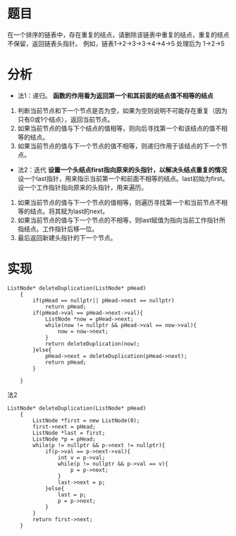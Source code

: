 # 题目
在一个排序的链表中，存在重复的结点，请删除该链表中重复的结点，重复的结点不保留，返回链表头指针。 例如，链表1->2->3->3->4->4->5 处理后为 1->2->5
# 分析
- 法1：递归。
**函数的作用看为返回第一个和其前面的结点值不相等的结点**
1. 判断当前节点和下一个节点是否为空，如果为空则说明不可能存在重复（因为只有0或1个结点），返回当前节点。
2. 如果当前节点的值与下个结点的值相等，则向后寻找第一个和该结点的值不相等的结点。
3. 如果当前节点的值与下一个节点的值不相等，则递归作用于该结点的下一个节点。

- 法2：迭代
**设置一个头结点first指向原来的头指针，以解决头结点重复的情况**
设一个last指针，用来指示当前第一个和前面不相等的结点。last初始为first。设一个工作指针指向原来的头指针，用来遍历。
1. 如果当前节点的值与下一个节点的值相等，则遍历寻找第一个和当前节点不相等的结点。将其赋为last的next。
2. 如果当前节点的值与下一个节点的不相等，则last赋值为指向当前工作指针所指结点。工作指针后移一位。
3. 最后返回新建头指针的下一个节点。

# 实现
```
ListNode* deleteDuplication(ListNode* pHead)
    {
        if(pHead == nullptr|| pHead->next == nullptr)
            return pHead;
        if(pHead->val == pHead->next->val){
            ListNode *now = pHead->next;
            while(now != nullptr && pHead->val == now->val){
                now = now->next;
            }
            return deleteDuplication(now);
        }else{
            pHead->next = deleteDuplication(pHead->next);
            return pHead;
        }

    }
```

法2
```
ListNode* deleteDuplication(ListNode* pHead)
    {
        ListNode *first = new ListNode(0);
        first->next = pHead;
        ListNode *last = first;
        ListNode *p = pHead;
        while(p != nullptr && p->next != nullptr){
            if(p->val == p->next->val){
                int v = p->val;
                while(p != nullptr && p->val == v){
                    p = p->next;
                }
                last->next = p;
            }else{
                last = p;
                p = p->next; 
            }
        }
        return first->next;
    }
```